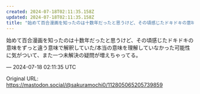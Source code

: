 ```yaml
---
created: 2024-07-18T02:11:35.158Z
updated: 2024-07-18T02:11:35.158Z
title: "始めて百合漫画を知ったのは十数年だったと思うけど、その頃感じたドキドキの意味をず[...]"
---
```


<p>始めて百合漫画を知ったのは十数年だったと思うけど、その頃感じたドキドキの意味をずっと違う意味で解釈していた/本当の意味を理解していなかった可能性に気がついて、また一つ未解決の疑問が増えちゃってる。</p>

&mdash; 2024-07-18 02:11:35 UTC

Original URL: https://mastodon.social/@sakuramochi0/112805065205739859

